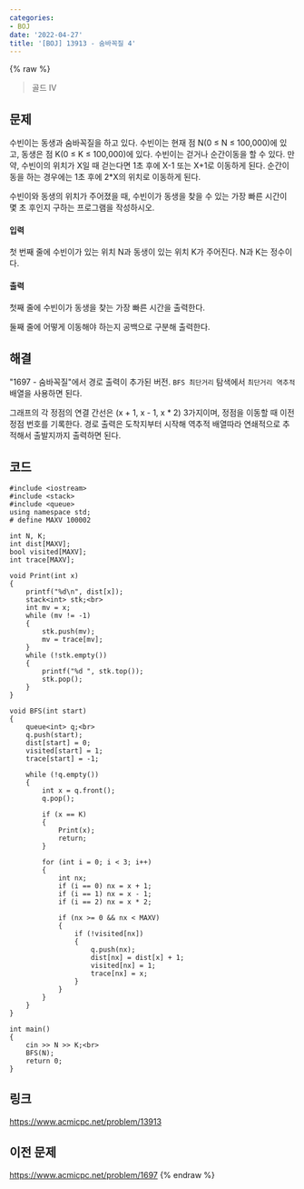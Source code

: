 ```yaml
---
categories:
- BOJ
date: '2022-04-27'
title: '[BOJ] 13913 - 숨바꼭질 4'
---
```


{% raw %}
> 골드 IV<br>

## 문제
수빈이는 동생과 숨바꼭질을 하고 있다. 수빈이는 현재 점 N(0 ≤ N ≤ 100,000)에 있고, 동생은 점 K(0 ≤ K ≤ 100,000)에 있다. 수빈이는 걷거나 순간이동을 할 수 있다. 만약, 수빈이의 위치가 X일 때 걷는다면 1초 후에 X-1 또는 X+1로 이동하게 된다. 순간이동을 하는 경우에는 1초 후에 2*X의 위치로 이동하게 된다.

수빈이와 동생의 위치가 주어졌을 때, 수빈이가 동생을 찾을 수 있는 가장 빠른 시간이 몇 초 후인지 구하는 프로그램을 작성하시오.

#### 입력
첫 번째 줄에 수빈이가 있는 위치 N과 동생이 있는 위치 K가 주어진다. N과 K는 정수이다.

#### 출력
첫째 줄에 수빈이가 동생을 찾는 가장 빠른 시간을 출력한다.

둘째 줄에 어떻게 이동해야 하는지 공백으로 구분해 출력한다.

##  해결
"1697 - 숨바꼭질"에서 경로 출력이 추가된 버전. `BFS 최단거리` 탐색에서 `최단거리 역추적` 배열을 사용하면 된다.

그래프의 각 정점의 연결 간선은 (x + 1, x - 1, x * 2) 3가지이며, 정점을 이동할 때 이전 정점 번호를 기록한다. 경로 출력은 도착지부터 시작해 역추적 배열따라 연쇄적으로 추적해서 출발지까지 출력하면 된다.

## 코드
```
#include <iostream>
#include <stack>
#include <queue>
using namespace std;
# define MAXV 100002

int N, K;
int dist[MAXV];
bool visited[MAXV];
int trace[MAXV];

void Print(int x)
{
	printf("%d\n", dist[x]);
	stack<int> stk;<br>
	int mv = x;
	while (mv != -1)
	{
		stk.push(mv);
		mv = trace[mv];
	}
	while (!stk.empty())
	{
		printf("%d ", stk.top());
		stk.pop();
	}
}

void BFS(int start)
{
	queue<int> q;<br>
	q.push(start);
	dist[start] = 0;
	visited[start] = 1;
	trace[start] = -1;

	while (!q.empty())
	{
		int x = q.front();
		q.pop();

		if (x == K)
		{
			Print(x);
			return;
		}

		for (int i = 0; i < 3; i++)
		{
			int nx;
			if (i == 0) nx = x + 1;
			if (i == 1) nx = x - 1;
			if (i == 2) nx = x * 2;

			if (nx >= 0 && nx < MAXV)
			{
				if (!visited[nx])
				{
					q.push(nx);
					dist[nx] = dist[x] + 1;
					visited[nx] = 1;
					trace[nx] = x;
				}
			}
		}
	}
}

int main()
{
	cin >> N >> K;<br>
	BFS(N);
	return 0;
}
```

## 링크
https://www.acmicpc.net/problem/13913

## 이전 문제
https://www.acmicpc.net/problem/1697
{% endraw %}